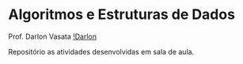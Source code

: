 # Algoritmos e Estruturas de Dados

Prof. Darlon Vasata [!Darlon](http://github.com/darlonv.png)

Repositório as atividades desenvolvidas em sala de aula.

